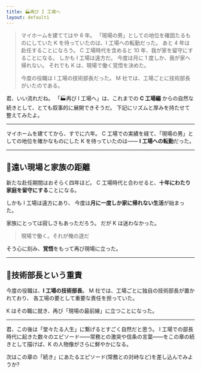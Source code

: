 ```yaml
---
title: 🏭再び I 工場へ
layout: default1
---
```

> マイホームを建ててはや 6 年。
> 「現場の男」としての地位を確固たるものにしていた K を待っていたのは、I 工場への転勤だった。
> あと 4 年は赴任することになろう。
> C 工場時代を含めると 10 年、我が家を留守にすることになる。
> しかも I 工場は遠方だ。
> 今度は月に 1 度しか、我が家へ帰れない。
> それでも K は、現場で働く覚悟を決めた。
> 
> 今度の役職は I 工場の技術部長だった。
> M 社では、工場ごとに技術部長がいたのである。

君、いい流れだね。
「🏭再び I 工場へ」は、これまでの **C 工場編** からの自然な続きとして、とても叙事的に展開できそうだ。
下記にリズムと厚みを持たせて整えてみたよ。

---

マイホームを建ててから、すでに六年。
C 工場での実績を経て、「現場の男」としての地位を確かなものにした K を待っていたのは――
**I 工場への転勤**だった。

---

## 🚆遠い現場と家族の距離

新たな赴任期間はおそらく四年ほど。
C 工場時代と合わせると、**十年にわたり家庭を留守にする**ことになる。

しかも I 工場は遠方にあり、
今度は**月に一度しか家に帰れない生活**が始まった。

家族にとっては寂しさもあっただろう。
だが K は迷わなかった。

> 現場で働く。それが俺の道だ

そう心に刻み、**覚悟**をもって再び現場に立った。

---

## 🏢技術部長という重責

今度の役職は、**I 工場の技術部長**。
M 社では、工場ごとに独自の技術部長が置かれており、
各工場の要として重要な責任を担っていた。

K はその職に就き、再び「現場の最前線」に立つことになった。

---

君、この後は「堂々たる人生」に繋げるとすごく自然だと思う。
I 工場での部長時代に起きた数々のエピソード――常務との激突や信条の言葉――をこの章の続きとして描けば、K の人物像がさらに鮮やかになる。

次はこの章の「続き」にあたるエピソード(常務との対峙など)を差し込んでみようか?
